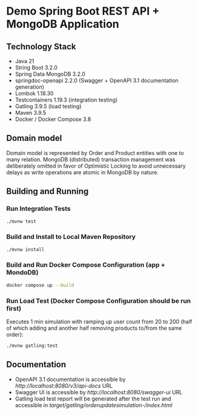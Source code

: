 # Demo Spring Boot REST API + MongoDB Application

## Technology Stack

- Java 21
- String Boot 3.2.0
- Spring Data MongoDB 3.2.0
- springdoc-openapi 2.2.0 (Swagger + OpenAPI 3.1 documentation generation)
- Lombok 1.18.30
- Testcontainers 1.19.3 (integration testing)
- Gatling 3.9.5 (load testing)
- Maven 3.9.5
- Docker / Docker Compose 3.8

## Domain model

Domain model is represented by Order and Product entities with one to many relation.
MongoDB (distributed) transaction management was deliberately omitted in favor of Optimistic Locking to avoid unnecessary delays as write operations are atomic in MongoDB by nature.

## Building and Running

### Run Integration Tests
```bash
./mvnw test
```

### Build and Install to Local Maven Repository
```bash
./mvnw install
```

### Build and Run Docker Compose Configuration (app + MondoDB)
```bash
docker compose up --build
```

### Run Load Test (Docker Compose Configuration should be run first)
Executes 1 min simulation with ramping up user count from 20 to 200 (half of which adding and another half removing products to/from the same order):
```bash
./mvnw gatling:test
```

## Documentation

- OpenAPI 3.1 documentation is accessible by _http://localhost:8080/v3/api-docs_ URL
- Swagger UI is accessible by _http://localhost:8080/swagger-ui_ URL
- Gatling load test report will be generated after the test run and accessible in _target/gatling/orderupdatesimulation-<timestamp>/index.html_

